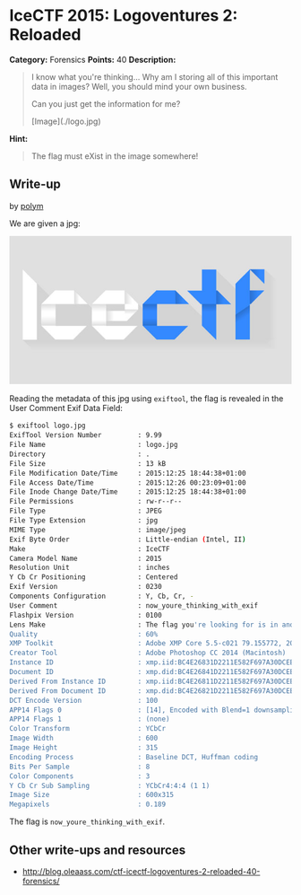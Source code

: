# IceCTF 2015: Logoventures 2: Reloaded

**Category:** Forensics
**Points:** 40
**Description:** 

> <p>I know what you're thinking... Why am I storing all of this important data in images? Well, you should mind your own business.</p><p>Can you just get the information for me?</p> [Image](./logo.jpg)

**Hint:**

> The flag must eXist in the image somewhere!

## Write-up

by [polym](https://github.com/abpolym)

We are given a jpg:

![](./logo.jpg)

Reading the metadata of this jpg using `exiftool`, the flag is revealed in the User Comment Exif Data Field:

```bash
$ exiftool logo.jpg 
ExifTool Version Number         : 9.99
File Name                       : logo.jpg
Directory                       : .
File Size                       : 13 kB
File Modification Date/Time     : 2015:12:25 18:44:38+01:00
File Access Date/Time           : 2015:12:26 00:23:09+01:00
File Inode Change Date/Time     : 2015:12:25 18:44:38+01:00
File Permissions                : rw-r--r--
File Type                       : JPEG
File Type Extension             : jpg
MIME Type                       : image/jpeg
Exif Byte Order                 : Little-endian (Intel, II)
Make                            : IceCTF
Camera Model Name               : 2015
Resolution Unit                 : inches
Y Cb Cr Positioning             : Centered
Exif Version                    : 0230
Components Configuration        : Y, Cb, Cr, -
User Comment                    : now_youre_thinking_with_exif
Flashpix Version                : 0100
Lens Make                       : The flag you're looking for is in another property...
Quality                         : 60%
XMP Toolkit                     : Adobe XMP Core 5.5-c021 79.155772, 2014/01/13-19:44:00
Creator Tool                    : Adobe Photoshop CC 2014 (Macintosh)
Instance ID                     : xmp.iid:BC4E26831D2211E582F697A30DCEE501
Document ID                     : xmp.did:BC4E26841D2211E582F697A30DCEE501
Derived From Instance ID        : xmp.iid:BC4E26811D2211E582F697A30DCEE501
Derived From Document ID        : xmp.did:BC4E26821D2211E582F697A30DCEE501
DCT Encode Version              : 100
APP14 Flags 0                   : [14], Encoded with Blend=1 downsampling
APP14 Flags 1                   : (none)
Color Transform                 : YCbCr
Image Width                     : 600
Image Height                    : 315
Encoding Process                : Baseline DCT, Huffman coding
Bits Per Sample                 : 8
Color Components                : 3
Y Cb Cr Sub Sampling            : YCbCr4:4:4 (1 1)
Image Size                      : 600x315
Megapixels                      : 0.189
```

The flag is `now_youre_thinking_with_exif`.

## Other write-ups and resources

* <http://blog.oleaass.com/ctf-icectf-logoventures-2-reloaded-40-forensics/>
